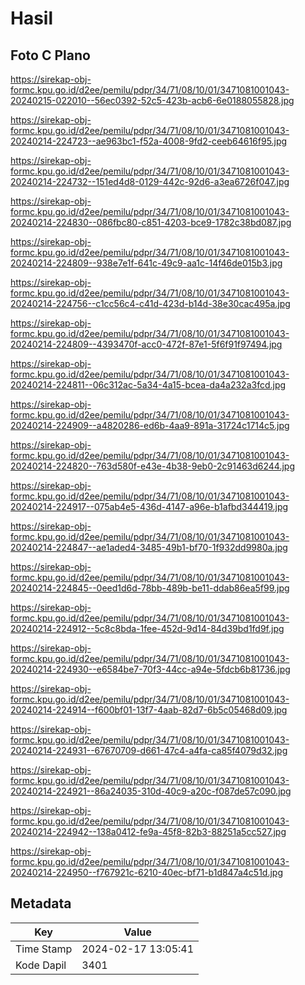 # Hasil

## Foto C Plano

https://sirekap-obj-formc.kpu.go.id/d2ee/pemilu/pdpr/34/71/08/10/01/3471081001043-20240215-022010--56ec0392-52c5-423b-acb6-6e0188055828.jpg

https://sirekap-obj-formc.kpu.go.id/d2ee/pemilu/pdpr/34/71/08/10/01/3471081001043-20240214-224723--ae963bc1-f52a-4008-9fd2-ceeb64616f95.jpg

https://sirekap-obj-formc.kpu.go.id/d2ee/pemilu/pdpr/34/71/08/10/01/3471081001043-20240214-224732--151ed4d8-0129-442c-92d6-a3ea6726f047.jpg

https://sirekap-obj-formc.kpu.go.id/d2ee/pemilu/pdpr/34/71/08/10/01/3471081001043-20240214-224830--086fbc80-c851-4203-bce9-1782c38bd087.jpg

https://sirekap-obj-formc.kpu.go.id/d2ee/pemilu/pdpr/34/71/08/10/01/3471081001043-20240214-224809--938e7e1f-641c-49c9-aa1c-14f46de015b3.jpg

https://sirekap-obj-formc.kpu.go.id/d2ee/pemilu/pdpr/34/71/08/10/01/3471081001043-20240214-224756--c1cc56c4-c41d-423d-b14d-38e30cac495a.jpg

https://sirekap-obj-formc.kpu.go.id/d2ee/pemilu/pdpr/34/71/08/10/01/3471081001043-20240214-224809--4393470f-acc0-472f-87e1-5f6f91f97494.jpg

https://sirekap-obj-formc.kpu.go.id/d2ee/pemilu/pdpr/34/71/08/10/01/3471081001043-20240214-224811--06c312ac-5a34-4a15-bcea-da4a232a3fcd.jpg

https://sirekap-obj-formc.kpu.go.id/d2ee/pemilu/pdpr/34/71/08/10/01/3471081001043-20240214-224909--a4820286-ed6b-4aa9-891a-31724c1714c5.jpg

https://sirekap-obj-formc.kpu.go.id/d2ee/pemilu/pdpr/34/71/08/10/01/3471081001043-20240214-224820--763d580f-e43e-4b38-9eb0-2c91463d6244.jpg

https://sirekap-obj-formc.kpu.go.id/d2ee/pemilu/pdpr/34/71/08/10/01/3471081001043-20240214-224917--075ab4e5-436d-4147-a96e-b1afbd344419.jpg

https://sirekap-obj-formc.kpu.go.id/d2ee/pemilu/pdpr/34/71/08/10/01/3471081001043-20240214-224847--ae1aded4-3485-49b1-bf70-1f932dd9980a.jpg

https://sirekap-obj-formc.kpu.go.id/d2ee/pemilu/pdpr/34/71/08/10/01/3471081001043-20240214-224845--0eed1d6d-78bb-489b-be11-ddab86ea5f99.jpg

https://sirekap-obj-formc.kpu.go.id/d2ee/pemilu/pdpr/34/71/08/10/01/3471081001043-20240214-224912--5c8c8bda-1fee-452d-9d14-84d39bd1fd9f.jpg

https://sirekap-obj-formc.kpu.go.id/d2ee/pemilu/pdpr/34/71/08/10/01/3471081001043-20240214-224930--e6584be7-70f3-44cc-a94e-5fdcb6b81736.jpg

https://sirekap-obj-formc.kpu.go.id/d2ee/pemilu/pdpr/34/71/08/10/01/3471081001043-20240214-224914--f600bf01-13f7-4aab-82d7-6b5c05468d09.jpg

https://sirekap-obj-formc.kpu.go.id/d2ee/pemilu/pdpr/34/71/08/10/01/3471081001043-20240214-224931--67670709-d661-47c4-a4fa-ca85f4079d32.jpg

https://sirekap-obj-formc.kpu.go.id/d2ee/pemilu/pdpr/34/71/08/10/01/3471081001043-20240214-224921--86a24035-310d-40c9-a20c-f087de57c090.jpg

https://sirekap-obj-formc.kpu.go.id/d2ee/pemilu/pdpr/34/71/08/10/01/3471081001043-20240214-224942--138a0412-fe9a-45f8-82b3-88251a5cc527.jpg

https://sirekap-obj-formc.kpu.go.id/d2ee/pemilu/pdpr/34/71/08/10/01/3471081001043-20240214-224950--f767921c-6210-40ec-bf71-b1d847a4c51d.jpg


## Metadata

| Key        | Value               |
| ---------- | ------------------- |
| Time Stamp | 2024-02-17 13:05:41 |
| Kode Dapil | 3401                |



